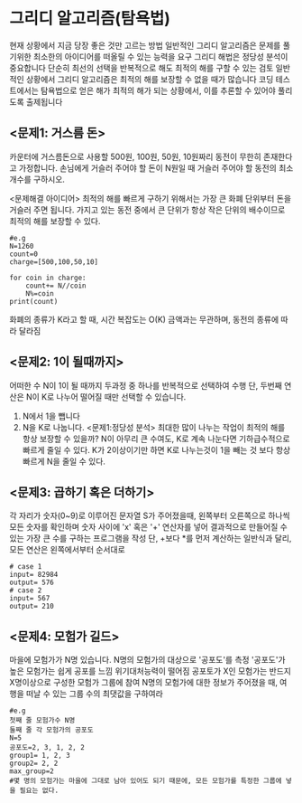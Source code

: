 # 그리디 알고리즘(탐욕법)
현재 상황에서 지금 당장 좋은 것만 고르는 방법
일반적인 그리디 알고리즘은 문제를 풀기위한 최소한의 아이디어를 떠올릴 수 있는 능력을 요구
그리디 해법은 정당성 분석이 중요합니다
	단순히 최선의 선택을 반복적으로 해도 최적의 해를 구할 수 있는 검토
일반적인 상황에서 그리디 알고리즘은 최적의 해를 보장할 수 없을 때가 많습니다
코딩 테스트에서는 탐욕법으로 얻은 해가 최적의 해가 되는 상황에서, 이를 추론할 수 있어야 풀리도록 출제됩니다

## <문제1: 거스름 돈>
카운터에 거스름돈으로 사용할 500원, 100원, 50원, 10원짜리 동전이 무한히 존재한다고 가정합니다.
손님에게 거슬러 주어야 할 돈이 N원일 때 거슬러 주어야 할 동전의 최소 개수를 구하시오.

<문제해결 아이디어>
최적의 해를 빠르게 구하기 위해서는 가장 큰 화폐 단위부터 돈을 거슬러 주면 됩니다.
가지고 있는 동전 중에서 큰 단위가 항상 작은 단위의 배수이므로 최적의 해를 보장할 수 있다.
```
#e.g
N=1260
count=0
charge=[500,100,50,10]

for coin in charge:
	count+= N//coin
	N%=coin
print(count)
```
화폐의 종류가 K라고 할 때, 시간 복잡도는 O(K)
금액과는 무관하며, 동전의 종류에 따라 달라짐

## <문제2: 1이 될때까지> 
어떠한 수 N이 1이 될 때까지 두과정 중 하나를 반복적으로 선택하여 수행
단, 두번째 연산은 N이 K로 나누어 떨어질 때만 선택할 수 있습니다.
1. N에서 1을 뺍니다
2. N을 K로 나눕니다.
<문제1:정당성 분석>
최대한 많이 나누는 작업이 최적의 해를 항상 보장할 수 있을까?
N이 아무리 큰 수여도, K로 계속 나눈다면 기하급수적으로 빠르게 줄일 수 있다.
K가 2이상이기만 하면 K로 나누는것이 1을 빼는 것 보다 항상 빠르게 N을 줄일 수 있다.

## <문제3: 곱하기 혹은 더하기>
각 자리가 숫자(0~9)로 이루어진 문자열 S가 주어졌을때, 왼쪽부터 오른쪽으로 하나씩
모든 숫자를 확인하며 숫자 사이에 'x' 혹은 '+' 연산자를 넣어 결과적으로 만들어질 수 있는 가장 큰 수를 구하는 프로그램을 작성
단, +보다 *를 먼저 계산하는 일반식과 달리, 모든 연산은 왼쪽에서부터 순서대로
```
# case 1
input= 82984
output= 576 
# case 2
input= 567
output= 210
```
## <문제4: 모험가 길드>
마을에 모험가가 N명 있습니다. N명의 모험가의 대상으로 '공포도'를 측정
'공포도'가 높은 모험가는 쉽게 공포를 느낌 위기대처능력이 떨어짐
공포토가 X인 모험가는 반드지 X명이상으로 구성한 모험가 그룹에 참여
N명의 모험가에 대한 정보가 주어졌을 때, 여행을 떠날 수 있는 그룹 수의 최댓값을 구하여라
```
#e.g
첫째 줄 모험가수 N명
둘째 줄 각 모험가의 공포도
N=5
공포도=2, 3, 1, 2, 2
group1= 1, 2, 3
group2= 2, 2
max_group=2
#몇 명의 모험가는 마을에 그대로 남아 있어도 되기 때문에, 모든 모험가를 특정한 그룹에 넣을 필요는 없다.
```

